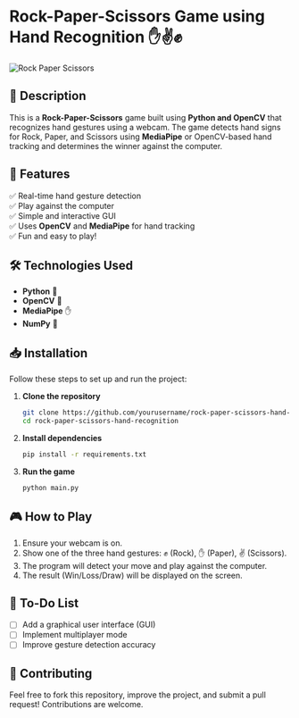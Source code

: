 # Rock-Paper-Scissors Game using Hand Recognition ✋✌️✊  

![Rock Paper Scissors](https://media.giphy.com/media/3o7TKU8RvQuomFfUUU/giphy.gif)  

## 📌 Description  
This is a **Rock-Paper-Scissors** game built using **Python and OpenCV** that recognizes hand gestures using a webcam. The game detects hand signs for Rock, Paper, and Scissors using **MediaPipe** or OpenCV-based hand tracking and determines the winner against the computer.  

## 🚀 Features  
✅ Real-time hand gesture detection  
✅ Play against the computer  
✅ Simple and interactive GUI  
✅ Uses **OpenCV** and **MediaPipe** for hand tracking  
✅ Fun and easy to play!  

## 🛠️ Technologies Used  
- **Python** 🐍  
- **OpenCV** 🎥  
- **MediaPipe** ✋  
- **NumPy** 🔢  

## 📥 Installation  
Follow these steps to set up and run the project:  

1. **Clone the repository**  
   ```bash
   git clone https://github.com/yourusername/rock-paper-scissors-hand-recognition.git
   cd rock-paper-scissors-hand-recognition
   ```  

2. **Install dependencies**  
   ```bash
   pip install -r requirements.txt
   ```  

3. **Run the game**  
   ```bash
   python main.py
   ```  

## 🎮 How to Play  
1. Ensure your webcam is on.  
2. Show one of the three hand gestures: ✊ (Rock), ✋ (Paper), ✌️ (Scissors).  
3. The program will detect your move and play against the computer.  
4. The result (Win/Loss/Draw) will be displayed on the screen.  
 

## 📝 To-Do List  
- [ ] Add a graphical user interface (GUI)  
- [ ] Implement multiplayer mode  
- [ ] Improve gesture detection accuracy  

## 🤝 Contributing  
Feel free to fork this repository, improve the project, and submit a pull request! Contributions are welcome.
